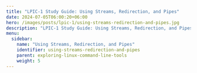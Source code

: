```yaml
---
title: "LPIC-1 Study Guide: Using Streams, Redirection, and Pipes"
date: 2024-07-05T06:00:20+06:00
hero: /images/posts/lpic-1/using-streams-redirection-and-pipes.jpg
description: "LPIC-1 Study Guide: Using Streams, Redirection, and Pipes"
menu:
  sidebar:
    name: "Using Streams, Redirection, and Pipes"
    identifier: using-streams-redirection-and-pipes
    parent: exploring-linux-command-line-tools
    weight: 5
---
```

